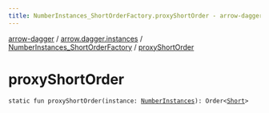 ```yaml
---
title: NumberInstances_ShortOrderFactory.proxyShortOrder - arrow-dagger
---
```


[arrow-dagger](../../index.html) / [arrow.dagger.instances](../index.html) / [NumberInstances_ShortOrderFactory](index.html) / [proxyShortOrder](./proxy-short-order.html)

# proxyShortOrder

`static fun proxyShortOrder(instance: `[`NumberInstances`](../-number-instances/index.html)`): Order<`[`Short`](https://kotlinlang.org/api/latest/jvm/stdlib/kotlin/-short/index.html)`>`